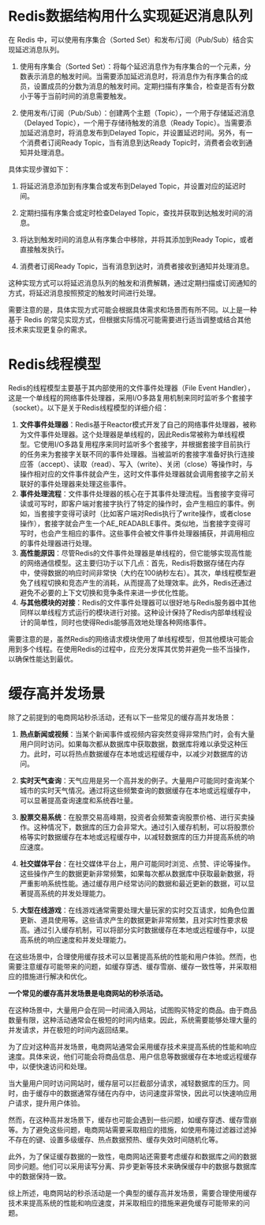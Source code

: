 # Redis数据结构用什么实现延迟消息队列

在 Redis 中，可以使用有序集合（Sorted Set）和发布/订阅（Pub/Sub）结合实现延迟消息队列。

1. 使用有序集合（Sorted Set）：将每个延迟消息作为有序集合的一个元素，分数表示消息的触发时间。当需要添加延迟消息时，将消息作为有序集合的成员，设置成员的分数为消息的触发时间。定期扫描有序集合，检查是否有分数小于等于当前时间的消息需要触发。

2. 使用发布/订阅（Pub/Sub）：创建两个主题（Topic），一个用于存储延迟消息（Delayed Topic），一个用于存储待触发的消息（Ready Topic）。当需要添加延迟消息时，将消息发布到Delayed Topic，并设置延迟时间。另外，有一个消费者订阅Ready Topic，当有消息到达Ready Topic时，消费者会收到通知并处理消息。

具体实现步骤如下：

1. 将延迟消息添加到有序集合或发布到Delayed Topic，并设置对应的延迟时间。

2. 定期扫描有序集合或定时检查Delayed Topic，查找并获取到达触发时间的消息。

3. 将达到触发时间的消息从有序集合中移除，并将其添加到Ready Topic，或者直接触发执行。

4. 消费者订阅Ready Topic，当有消息到达时，消费者接收到通知并处理消息。

这种实现方式可以将延迟消息队列的触发和消费解耦，通过定期扫描或订阅通知的方式，将延迟消息按照预定的触发时间进行处理。

需要注意的是，具体实现方式可能会根据具体需求和场景而有所不同。以上是一种基于 Redis 的常见实现方式，但根据实际情况可能需要进行适当调整或结合其他技术来实现更复杂的需求。

# Redis线程模型

Redis的线程模型主要基于其内部使用的文件事件处理器（File Event Handler），这是一个单线程的网络事件处理器，采用I/O多路复用机制来同时监听多个套接字（socket）。以下是关于Redis线程模型的详细介绍：

1. **文件事件处理器**：Redis基于Reactor模式开发了自己的网络事件处理器，被称为文件事件处理器。这个处理器是单线程的，因此Redis常被称为单线程模型。它使用I/O多路复用程序来同时监听多个套接字，并根据套接字目前执行的任务来为套接字关联不同的事件处理器。当被监听的套接字准备好执行连接应答（accept）、读取（read）、写入（write）、关闭（close）等操作时，与操作相对应的文件事件就会产生，这时文件事件处理器就会调用套接字之前关联好的事件处理器来处理这些事件。
2. **事件处理流程**：文件事件处理器的核心在于其事件处理流程。当套接字变得可读或可写时，即客户端对套接字执行了特定的操作时，会产生相应的事件。例如，当套接字变得可读时（比如客户端对Redis执行了write操作，或者close操作），套接字就会产生一个AE_READABLE事件。类似地，当套接字变得可写时，也会产生相应的事件。这些事件会被文件事件处理器捕获，并调用相应的事件处理器进行处理。
3. **高性能原因**：尽管Redis的文件事件处理器是单线程的，但它能够实现高性能的网络通信模型。这主要归功于以下几点：首先，Redis将数据存储在内存中，使得数据的响应时间非常快（大约在100纳秒左右）。其次，单线程模型避免了线程切换和竞态产生的消耗，从而提高了处理效率。此外，Redis还通过避免不必要的上下文切换和竞争条件来进一步优化性能。
4. **与其他模块的对接**：Redis的文件事件处理器可以很好地与Redis服务器中其他同样以单线程方式运行的模块进行对接。这种设计保持了Redis内部单线程设计的简单性，同时也使得Redis能够高效地处理各种网络事件。

需要注意的是，虽然Redis的网络请求模块使用了单线程模型，但其他模块可能会用到多个线程。在使用Redis的过程中，应充分发挥其优势并避免一些不当操作，以确保性能达到最优。

# 缓存高并发场景

除了之前提到的电商网站秒杀活动，还有以下一些常见的缓存高并发场景：

1. **热点新闻或视频**：当某个新闻事件或视频内容突然变得非常热门时，会有大量用户同时访问。如果每次都从数据库中获取数据，数据库将难以承受这种压力。此时，可以将热点数据缓存在本地或远程缓存中，以减少对数据库的访问。

2. **实时天气查询**：天气应用是另一个高并发的例子。大量用户可能同时查询某个城市的实时天气情况。通过将这些频繁查询的数据缓存在本地或远程缓存中，可以显著提高查询速度和系统吞吐量。

3. **股票交易系统**：在股票交易高峰期，投资者会频繁查询股票价格、进行买卖操作。这种情况下，数据库的压力会非常大。通过引入缓存机制，可以将股票价格等实时数据缓存在本地或远程缓存中，以减轻数据库的压力并提高系统的响应速度。

4. **社交媒体平台**：在社交媒体平台上，用户可能同时浏览、点赞、评论等操作。这些操作产生的数据更新非常频繁，如果每次都从数据库中获取最新数据，将严重影响系统性能。通过缓存用户经常访问的数据和最近更新的数据，可以显著提高系统的并发处理能力。

5. **大型在线游戏**：在线游戏通常需要处理大量玩家的实时交互请求，如角色位置更新、道具使用等。这些请求产生的数据更新非常频繁，且对实时性要求极高。通过引入缓存机制，可以将部分实时数据缓存在本地或远程缓存中，以提高系统的响应速度和并发处理能力。

在这些场景中，合理使用缓存技术可以显著提高系统的性能和用户体验。然而，也需要注意缓存可能带来的问题，如缓存穿透、缓存雪崩、缓存一致性等，并采取相应的措施进行解决和优化。

**一个常见的缓存高并发场景是电商网站的秒杀活动。**

在这种场景中，大量用户会在同一时间涌入网站，试图购买特定的商品。由于商品数量有限，这种活动通常会在极短的时间内结束。因此，系统需要能够处理大量的并发请求，并在极短的时间内返回结果。

为了应对这种高并发场景，电商网站通常会采用缓存技术来提高系统的性能和响应速度。具体来说，他们可能会将商品信息、用户信息等数据缓存在本地或远程缓存中，以便快速访问和处理。

当大量用户同时访问网站时，缓存层可以拦截部分请求，减轻数据库的压力。同时，由于缓存中的数据通常存储在内存中，访问速度非常快，因此可以快速响应用户请求，提升用户体验。

然而，在这种高并发场景下，缓存也可能会遇到一些问题，如缓存穿透、缓存雪崩等。为了避免这些问题，电商网站需要采取相应的措施，如使用布隆过滤器过滤掉不存在的键、设置多级缓存、热点数据预热、缓存失效时间随机化等。

此外，为了保证缓存数据的一致性，电商网站还需要考虑缓存和数据库之间的数据同步问题。他们可以采用读写分离、异步更新等技术来确保缓存中的数据与数据库中的数据保持一致。

综上所述，电商网站的秒杀活动是一个典型的缓存高并发场景，需要合理使用缓存技术来提高系统的性能和响应速度，并采取相应的措施来避免缓存可能带来的问题。